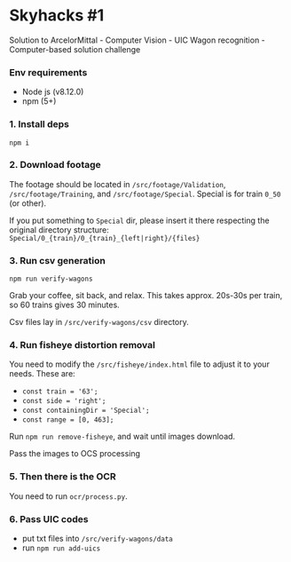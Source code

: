 # Skyhacks #1

Solution to ArcelorMittal - Computer Vision - UIC Wagon recognition - Computer-based solution challenge

### Env requirements
- Node js (v8.12.0)
- npm (5+)

### 1. Install deps
`npm i`

### 2. Download footage
The footage should be located in `/src/footage/Validation`, `/src/footage/Training`, and `/src/footage/Special`. Special is for train `0_50` (or other).

If you put something to `Special` dir, please insert it there respecting the original directory structure: `Special/0_{train}/0_{train}_{left|right}/{files}`

### 3. Run csv generation
```
npm run verify-wagons
```
Grab your coffee, sit back, and relax. This takes approx. 20s-30s per train, so 60 trains gives 30 minutes.

Csv files lay in `/src/verify-wagons/csv` directory.

### 4. Run fisheye distortion removal

You need to modify the `/src/fisheye/index.html` file to adjust it to your needs. These are:
- `const train = '63';`
- `const side = 'right';`
- `const containingDir = 'Special';`
- `const range = [0, 463];`

Run `npm run remove-fisheye`, and wait until images download.

Pass the images to OCS processing

### 5. Then there is the OCR

You need to run `ocr/process.py`.

### 6. Pass UIC codes 
- put txt files into `/src/verify-wagons/data`
- run `npm run add-uics`